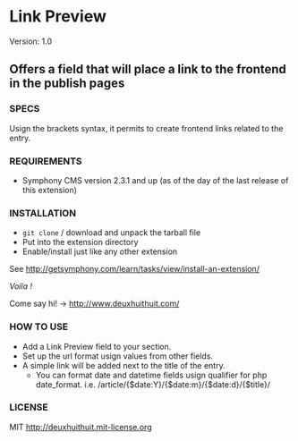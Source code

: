 # Link Preview #

Version: 1.0

## Offers a field that will place a link to the frontend in the publish pages ##

### SPECS ###

Usign the brackets syntax, it permits to create frontend links related to the entry.

### REQUIREMENTS ###

- Symphony CMS version 2.3.1 and up (as of the day of the last release of this extension)

### INSTALLATION ###

- `git clone` / download and unpack the tarball file
- Put into the extension directory
- Enable/install just like any other extension

See <http://getsymphony.com/learn/tasks/view/install-an-extension/>

*Voila !*

Come say hi! -> <http://www.deuxhuithuit.com/>

### HOW TO USE ###

- Add a Link Preview field to your section.
- Set up the url format usign values from other fields.
- A simple link will be added next to the title of the entry.
	- You can format date and datetime fields usign qualifier for php date_format.
	i.e. /article/{$date:Y}/{$date:m}/{$date:d}/{$title}/

### LICENSE ###

MIT <http://deuxhuithuit.mit-license.org>
